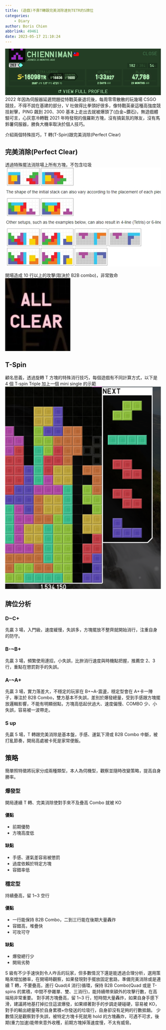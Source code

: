 ```yaml
---
title: (遊戲)不靠T轉跟完美消除達到TETR的S牌位
categories:
    - Diary
author: Boris Chien
abbrlink: 49461
date: 2023-05-17 21:10:24
---
```

![](images/tetris/s-rank.jpg)
2022 年因為伺服器延遲問題從特戰英豪退坑後，每周零零散散的玩幾場 CSGO 競技，不得不說在基建的部分，V 社做得比拳頭好很多，像特戰英豪這種高強度競技射擊，PING 飆到 200、300 基本上走出去就被爆頭了(白金~鑽石)，無遊戲體驗可言，心灰意冷轉戰 2021 年時發現的俄羅斯方塊，沒有搞氣氛的隊友，沒有馬鈴薯伺服器，勝負大機率取決於個人技巧。

介紹兩個特殊技巧，T 轉(T-Spin)跟完美消除(Perfect Clear)

## 完美消除(Perfect Clear)

透過特殊擺法消除場上所有方塊，不包含垃圾
![](images/tetris/all-clear-setup.jpg)

開場造成 10 行以上的攻擊(取決於 B2B combo)，非常致命
![](images/tetris/all-clear.jpg)

## T-Spin

顧名思義，透過旋轉 T 方塊的特殊消行技巧，每個遊戲有不同計算方式，以下是 4 個 T-spin Triple 加上一個 mini single 的示範
![](images/tetris/start-3T-spin.png)

## 牌位分析

### D~C+

先贏 3 場，入門級，速度緩慢，失誤多，方塊擺放不整齊就開始消行，注重自身的防守。

### B-~B+

先贏 3 場，頻繁使用連招，小失誤，比拚消行速度與時機點把握，推薦空 2、3 行，重點在懲罰對手的失誤。

### A-~A+

先贏 3 場，實力落差大，不穩定的玩家在 B+~A-震盪，穩定型會在 A+卡一陣子，專注於 B2B Combo，雙方基本不失誤，差別於爆發總量，受到手感跟方塊擺放邏輯影響，不能有明顯弱點，方塊高低起伏過大、速度偏慢、COMBO 少、小失誤，容易被一波帶走。

### S up

先贏 5 場，T 轉跟完美消除是基本盤，手感、運氣下滑或 B2B Combo 中斷，被打亂節奏，開局高處被卡死是家常便飯。

## 策略

簡單照特徵將玩家分成兩種類型，本人為伺機型，觀察並隨時改變策略，提高自身勝率。

### 爆發型

開局連續 T 轉、完美消除使對手來不及疊高 Combo 就被 KO

#### 優點

-   前期優勢
-   方塊高度低

#### 缺點

-   手感、運氣差容易被懲罰
-   過度依賴於特定方塊
-   容錯率低

### 穩定型

持續疊高，留 1~3 空行

#### 優點

-   一行能保持 B2B Combo，二到三行能在後期大量轟炸
-   容錯高，堆疊快
-   可攻可守

#### 缺點

-   爆發總行少
-   開局劣勢

S 級有不少手速快到令人咋舌的玩家，但多數情況下還是能透過合理分析，選用策略來增加勝率，在開場時觀察，如果發現對手擺放固定套路，準備完美消除或是連續 T 轉，不要疊高，進行 Quad(4 消行)循環，保持 B2B Combo(Quad 或是 T-spins 的累積，中間不參雜單、雙、三消行)，能持續帶來額外的攻擊行數，在高端局非常重要。
對手將方塊疊高，留 1~3 行，短時間大量轟炸，如果自身手感下滑，建議將地基打掉扛住這波爆發，如果順著對手的步調走硬碰硬，容易被 KO，對手的輸出總量等於自身累積+你發送的垃圾行，自身卻沒有足夠的行數抵銷。
少數情況是觀察對手失誤，被特定方塊卡死就用 hold 的方塊轟炸，可遇不可求，後期(重力加速)能帶來意外收穫，前期方塊掉落速度慢，不太有威脅。
